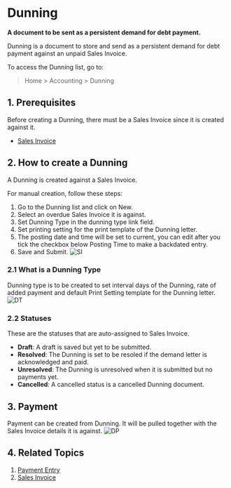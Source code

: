 <!-- add-breadcrumbs -->
# Dunning

**A document to be sent as a persistent demand for debt payment.**

Dunning is a document to store and send as a persistent demand for debt payment against an unpaid Sales Invoice.

To access the Dunning list, go to:
> Home > Accounting > Dunning

## 1. Prerequisites
Before creating a Dunning, there must be a Sales Invoice since it is created against it.

* [Sales Invoice](/docs/user/manual/en/accounts/sales-invoice)

## 2. How to create a Dunning
A Dunning is created against a Sales Invoice.

For manual creation, follow these steps:

1. Go to the Dunning list and click on New.
1. Select an overdue Sales Invoice it is against.
1. Set Dunning Type in the dunning type link field.
1. Set printing setting for the print template of the Dunning letter.
1. The posting date and time will be set to current, you can edit after you tick the checkbox below Posting Time to make a backdated entry.
1. Save and Submit.
 ![SI](/docs/assets/img/accounts/dunning.gif)

### 2.1 What is a Dunning Type
Dunning type is to be created to set interval days of the Dunning, rate of added payment and default Print Setting template for the Dunning letter.
 ![DT](/docs/assets/img/accounts/dunning-type.png)

### 2.2 Statuses

These are the statuses that are auto-assigned to Sales Invoice.

* **Draft**: A draft is saved but yet to be submitted.
* **Resolved**: The Dunning is set to be resoled if the demand letter is acknowledged and paid.
* **Unresolved**: The Dunning is unresolved when it is submitted but no payments yet.
* **Cancelled**: A cancelled status is a cancelled Dunning document.

## 3. Payment

Payment can be created from Dunning. It will be pulled together with the Sales Invoice details it is against.
 ![DP](/docs/assets/img/accounts/dunning-payment.gif)

## 4. Related Topics
1. [Payment Entry](/docs/user/manual/en/accounts/payment-entry)
1. [Sales Invoice](/docs/user/manual/en/accounts/purchase-invoice)
